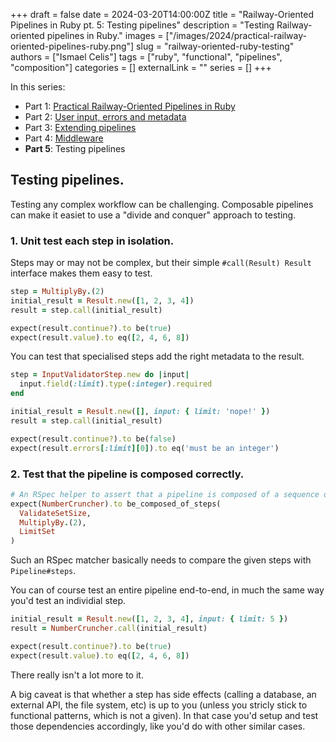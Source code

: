 +++
draft = false
date = 2024-03-20T14:00:00Z
title = "Railway-Oriented Pipelines in Ruby pt. 5: Testing pipelines"
description = "Testing Railway-oriented pipelines in Ruby."
images = ["/images/2024/practical-railway-oriented-pipelines-ruby.png"]
slug = "railway-oriented-ruby-testing"
authors = ["Ismael Celis"]
tags = ["ruby", "functional", "pipelines", "composition"]
categories = []
externalLink = ""
series = []
+++

In this series:
* Part 1: [Practical Railway-Oriented Pipelines in Ruby](/posts/practical-railway-oriented-pipelines-in-ruby/)
* Part 2: [User input, errors and metadata](/posts/railway-oriented-ruby-result-metadata/)
* Part 3: [Extending pipelines](/posts/railway-oriented-ruby-extending-pipelines/)
* Part 4: [Middleware](/posts/railway-oriented-ruby-middleware/)
* **Part 5**: Testing pipelines

## Testing pipelines.

Testing any complex workflow can be challenging. Composable pipelines can make it easiet to use a "divide and conquer" approach to testing.

### 1. Unit test each step in isolation.

Steps may or may not be complex, but their simple `#call(Result) Result` interface makes them easy to test.

```ruby
step = MultiplyBy.(2)
initial_result = Result.new([1, 2, 3, 4])
result = step.call(initial_result)

expect(result.continue?).to be(true)
expect(result.value).to eq([2, 4, 6, 8])
```

You can test that specialised steps add the right metadata to the result.

```ruby
step = InputValidatorStep.new do |input|
  input.field(:limit).type(:integer).required
end

initial_result = Result.new([], input: { limit: 'nope!' })
result = step.call(initial_result)

expect(result.continue?).to be(false)
expect(result.errors[:limit][0]).to eq('must be an integer')
```

### 2. Test that the pipeline is composed correctly.

```ruby
# An RSpec helper to assert that a pipeline is composed of a sequence of steps
expect(NumberCruncher).to be_composed_of_steps(
  ValidateSetSize,
  MultiplyBy.(2),
  LimitSet
)
```

Such an RSpec matcher basically needs to compare the given steps with `Pipeline#steps`.

You can of course test an entire pipeline end-to-end, in much the same way you'd test an individial step.

```ruby
initial_result = Result.new([1, 2, 3, 4], input: { limit: 5 })
result = NumberCruncher.call(initial_result)

expect(result.continue?).to be(true)
expect(result.value).to eq([2, 4, 6, 8])
```

There really isn't a lot more to it.

A big caveat is that whether a step has side effects (calling a database, an external API, the file system, etc) is up to you (unless you stricly stick to functional patterns, which is not a given).
In that case you'd setup and test those dependencies accordingly, like you'd do with other similar cases.

